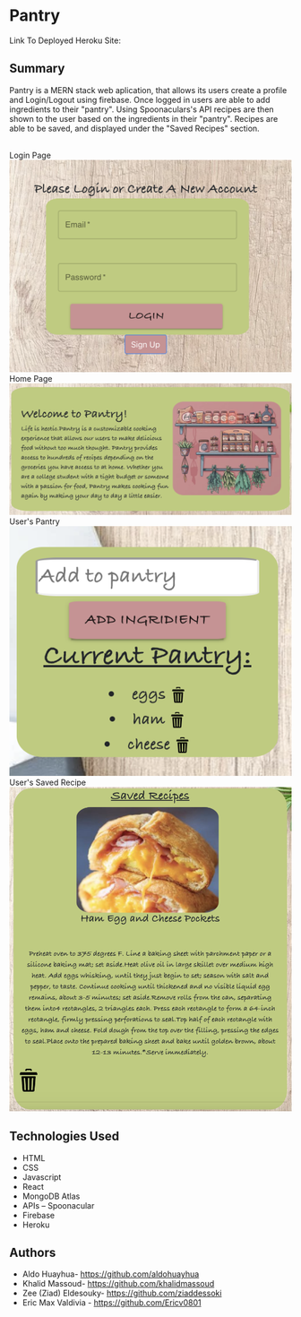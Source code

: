 # Pantry


Link To Deployed Heroku Site: 

## Summary
Pantry is a MERN stack web aplication, that allows its users create a profile and Login/Logout using firebase. Once logged in users are able to add ingredients to their "pantry". Using Spoonaculars's API recipes are then shown to the user based on the ingredients in their "pantry". Recipes are able to be saved, and displayed under the "Saved Recipes" section.

<br/>Login Page <br/> ![Login](././client/src/images/Pantry_Login.png) 
<br/>Home Page <br/> ![Login](././client/src/images/Pantry_Home.png)
<br/>User's Pantry <br/> ![Login](././client/src/images/Pantry_Pantry.png)
<br/>User's Saved Recipe <br/> ![Login](././client/src/images/Pantry_SavedRecipe.png)





## Technologies Used

- HTML
- CSS
- Javascript
- React
- MongoDB Atlas
- APIs –  Spoonacular
- Firebase
- Heroku
 
 
 


## Authors
- Aldo Huayhua- https://github.com/aldohuayhua
- Khalid Massoud- https://github.com/khalidmassoud
- Zee (Ziad) Eldesouky- https://github.com/ziaddessoki
- Eric Max Valdivia - https://github.com/Ericv0801


